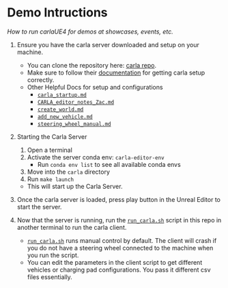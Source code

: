 # Demo Intructions
*How to run carlaUE4 for demos at showcases, events, etc.* 

1. Ensure you have the carla server downloaded and setup on your machine. 
    * You can clone the repository here: [carla repo](https://github.com/carla-simulator/carla/tree/ue4-dev?tab=readme-ov-file).
    * Make sure to follow their [documentation](https://carla.readthedocs.io/en/latest/) for getting carla setup correctly.
    * Other Helpful Docs for setup and configurations
        * [`carla_startup.md`](./carla_install_help.md)
        * [`CARLA_editor_notes_Zac.md`](./CARLA_editor_notes_Zac.md)
        * [`create_world.md`](./create_world.md)
        * [`add_new_vehicle.md`](./add_new_vehicle.md)
        * [`steering_wheel_manual.md`](./steering_wheel_manual.md)

2. Starting the Carla Server
    1. Open a terminal
    2. Activate the server conda env: `carla-editor-env`
        * Run `conda env list` to see all available conda envs
    3. Move into the `carla` directory
    4. Run `make launch`
    * This will start up the Carla Server.

3. Once the carla server is loaded, press play button in the Unreal Editor to
start the server.

4. Now that the server is running, run the [`run_carla.sh`](./run_carla.sh)
script in this repo in another terminal to run the carla client.
    * [`run_carla.sh`](./run_carla.sh) runs manual control by default. The 
    client will crash if you do not have a steering wheel connected
    to the machine when you run the script.
    * You can edit the parameters in the client script to get different vehicles 
    or charging pad configurations. You pass it different csv files essentially.